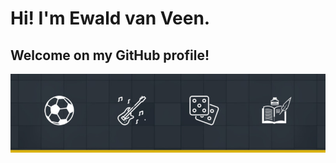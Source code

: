 <!---
- 👋 Hi, I’m @ewaldvveen
- 👀 I’m interested in ...
- 🌱 I’m currently learning ...
- 💞️ I’m looking to collaborate on ...
- 📫 How to reach me ...

ewaldvveen/ewaldvveen is a ✨ special ✨ repository because its `README.md` (this file) appears on your GitHub profile.
You can click the Preview link to take a look at your changes.
--->

# Hi! I'm Ewald van Veen.
## Welcome on my GitHub profile!

![Banner with a football, a guitar, 2 dices and a book displayed](https://raw.githubusercontent.com/ewaldvveen/ewaldvveen/main/banner.jpg)

